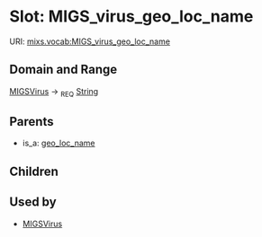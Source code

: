 
# Slot: MIGS_virus_geo_loc_name




URI: [mixs.vocab:MIGS_virus_geo_loc_name](https://w3id.org/mixs/vocab/MIGS_virus_geo_loc_name)


## Domain and Range

[MIGSVirus](MIGSVirus.md) ->  <sub>REQ</sub> [String](types/String.md)

## Parents

 *  is_a: [geo_loc_name](geo_loc_name.md)

## Children


## Used by

 * [MIGSVirus](MIGSVirus.md)
